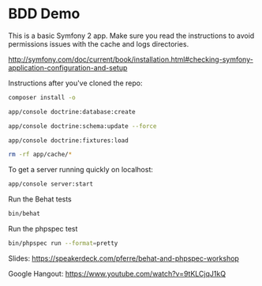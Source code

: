 BDD Demo
========================

This is a basic Symfony 2 app. Make sure you read
the instructions to avoid permissions issues
with the cache and logs directories.

http://symfony.com/doc/current/book/installation.html#checking-symfony-application-configuration-and-setup

Instructions after you've cloned the repo:

```bash
composer install -o

app/console doctrine:database:create

app/console doctrine:schema:update --force

app/console doctrine:fixtures:load 

rm -rf app/cache/* 
```

To get a server running quickly on localhost:
```bash
app/console server:start
```

Run the Behat tests
```bash
bin/behat 
```

Run the phpspec test
```bash
bin/phpspec run --format=pretty
```

Slides: https://speakerdeck.com/pferre/behat-and-phpspec-workshop

Google Hangout: https://www.youtube.com/watch?v=9tKLCjqJ1kQ

